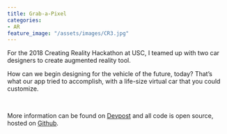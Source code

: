 ```yaml
---
title: Grab-a-Pixel
categories:
- AR
feature_image: "/assets/images/CR3.jpg"
---
```


For the 2018 Creating Reality Hackathon at USC, I teamed up with two car designers to create augmented reality tool.

How can we begin designing for the vehicle of the future, today? That’s what our app tried to accomplish, with a life-size virtual car that you could customize.

<span class="image main"><img src="/portfolio/assets/images/CR1.jpg" alt="" /></span>
<span class="image main"><img src="/portfolio/assets/images/CR2.jpg" alt="" /></span>

More information can be found on [Devpost](https://devpost.com/software/3d-holo-colab) and all code is open source, hosted on [Github](https://github.com/creatingrealitysubmissions/3d-holo-colab).
